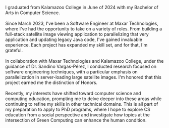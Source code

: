<p> 
                    I graduated from Kalamazoo College in June of 2024 with my Bachelor of Arts in Computer Science.
                    <br>
                    <br>
                    Since March 2023, I've been a Software Engineer at Maxar Technologies, where I've had the opportunity 
                    to take on a variety of roles. From building a full-stack satellite image viewing application to parallelizing 
                    that very application and updating legacy Java code, I've gained invaluable experience. Each project has expanded 
                    my skill set, and for that, I'm grateful.
                    <br>
                    <br>
                    In collaboration with Maxar Technologies and Kalamazoo College, under the guidance of Dr. Sandino Vargas-Pérez, 
                    I conducted research focused on software engineering techniques, with a particular emphasis on parallelization in 
                    server-loading large satellite images. I'm honored that this project earned me the distinction of Honors.
                    <br>
                    <br>
                    Recently, my interests have shifted toward computer science and computing education, prompting me to delve deeper 
                    into these areas while continuing to refine my skills in other technical domains. This is all part of my preparation
                     to apply to PhD programs, where I hope to explore CS education from a social perspective and investigate how topics 
                     at the intersection of Green Computing can enhance the human condition.
                </p>